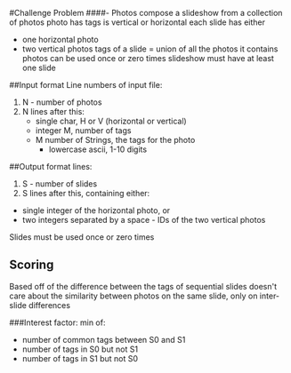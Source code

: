 #Challenge Problem 
####- Photos
compose a slideshow from a collection of photos
photo has tags
is vertical or horizontal
each slide has either
* one horizontal photo
* two vertical photos
tags of a slide = union of all the photos it contains
photos can be used once or zero times
slideshow must have at least one slide

##Input format
Line numbers of input file:
1. N - number of photos
2. N lines after this:
   * single char, H or V (horizontal or vertical)
   * integer M, number of tags
   * M number of Strings, the tags for the photo
       * lowercase ascii, 1-10 digits

##Output format
lines:
1. S - number of slides
2. S lines after this, containing either:
* single integer of the horizontal photo, or
* two integers separated by a space - IDs of the two vertical photos

Slides must be used once or zero times

## Scoring
Based off of the difference between the tags of sequential slides
doesn't care about the similarity between photos on the same slide, only on inter-slide differences

###Interest factor:
min of:
* number of common tags between S0 and S1
* number of tags in S0 but not S1
* number of tags in S1 but not S0
 